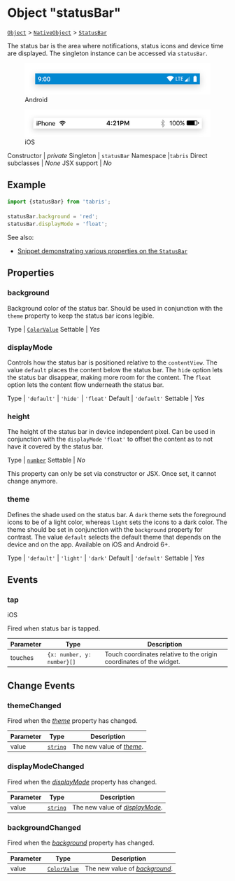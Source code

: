 ---
---
# Object "statusBar"

<span style="white-space:nowrap;">[`Object`](https://developer.mozilla.org/en-US/docs/Web/JavaScript/Reference/Global_Objects/Object)</span> > <span style="white-space:nowrap;">[`NativeObject`](NativeObject.md)</span> > <span style="white-space:nowrap;">[`StatusBar`](StatusBar.md)</span>

The status bar is the area where notifications, status icons and device time are displayed. The singleton instance can be accessed via `statusBar`.


<div class="tabris-image"><figure><div><img srcset="img/android/StatusBar.png 2x" src="img/android/StatusBar.png" alt="StatusBar on Android"/></div><figcaption>Android</figcaption></figure><figure><div><img srcset="img/ios/StatusBar.png 2x" src="img/ios/StatusBar.png" alt="StatusBar on iOS"/></div><figcaption>iOS</figcaption></figure></div>

Constructor | *private*
Singleton | `statusBar`
Namespace |`tabris`
Direct subclasses | *None*
JSX support | *No*


## Example
```js
import {statusBar} from 'tabris';

statusBar.background = 'red';
statusBar.displayMode = 'float';
```

See also:

- [Snippet demonstrating various properties on the `StatusBar`](https://github.com/eclipsesource/tabris-js/tree/v3.0.0-beta2-dev.20190311+1537/snippets/statusbar.js)

## Properties

### background


Background color of the status bar. Should be used in conjunction with the `theme` property to keep the status bar icons legible.

Type | <span style="white-space:nowrap;">[`ColorValue`](../types.md#colorvalue)</span>
Settable | *Yes*




### displayMode


Controls how the status bar is positioned relative to the `contentView`. The value `default` places the content below the status bar. The `hide` option lets the status bar disappear, making more room for the content. The `float` option lets the content flow underneath the status bar.

Type | `'default'` \| `'hide'` \| `'float'`
Default | `'default'`
Settable | *Yes*




### height


The height of the status bar in device independent pixel. Can be used in conjunction with the `displayMode` `'float'` to offset the content as to not have it covered by the status bar.

Type | <span style="white-space:nowrap;">[`number`](https://developer.mozilla.org/en-US/docs/Web/JavaScript/Data_structures#Number_type)</span>
Settable | *No*




This property can only be set via constructor or JSX. Once set, it cannot change anymore.

### theme


Defines the shade used on the status bar. A `dark` theme sets the foreground icons to be of a light color, whereas `light` sets the icons to a dark color. The theme should be set in conjunction with the `background` property for contrast. The value `default` selects the default theme that depends on the device and on the app. Available on iOS and Android 6+.

Type | `'default'` \| `'light'` \| `'dark'`
Default | `'default'`
Settable | *Yes*





## Events

### tap

<p class="platforms"><span class='ios-tag' title='supported on iOS'>iOS</span></p>Fired when status bar is tapped.

Parameter|Type|Description
-|-|-
touches | <span style="white-space:nowrap;">`{x: number, y: number}[]`</span> | Touch coordinates relative to the origin coordinates of the widget.

## Change Events

### themeChanged

Fired when the [*theme*](#theme) property has changed.

Parameter|Type|Description
-|-|-
value | <span style="white-space:nowrap;">[`string`](https://developer.mozilla.org/en-US/docs/Web/JavaScript/Data_structures#String_type)</span> | The new value of [*theme*](#theme).

### displayModeChanged

Fired when the [*displayMode*](#displayMode) property has changed.

Parameter|Type|Description
-|-|-
value | <span style="white-space:nowrap;">[`string`](https://developer.mozilla.org/en-US/docs/Web/JavaScript/Data_structures#String_type)</span> | The new value of [*displayMode*](#displayMode).

### backgroundChanged

Fired when the [*background*](#background) property has changed.

Parameter|Type|Description
-|-|-
value | <span style="white-space:nowrap;">[`ColorValue`](../types.md#colorvalue)</span> | The new value of [*background*](#background).

